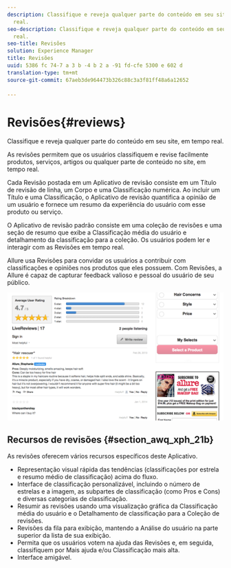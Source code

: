 ```yaml
---
description: Classifique e reveja qualquer parte do conteúdo em seu site, em tempo
  real.
seo-description: Classifique e reveja qualquer parte do conteúdo em seu site, em tempo
  real.
seo-title: Revisões
solution: Experience Manager
title: Revisões
uuid: 5386 fc 74-7 a 3 b -4 b 2 a -91 fd-cfe 5300 e 602 d
translation-type: tm+mt
source-git-commit: 67aeb3de964473b326c88c3a3f81ff48a6a12652

---
```



# Revisões{#reviews}

Classifique e reveja qualquer parte do conteúdo em seu site, em tempo real.

As revisões permitem que os usuários classifiquem e revise facilmente produtos, serviços, artigos ou qualquer parte de conteúdo no site, em tempo real.

Cada Revisão postada em um Aplicativo de revisão consiste em um Título de revisão de linha, um Corpo e uma Classificação numérica. Ao incluir um Título e uma Classificação, o Aplicativo de revisão quantifica a opinião de um usuário e fornece um resumo da experiência do usuário com esse produto ou serviço.

O Aplicativo de revisão padrão consiste em uma coleção de revisões e uma seção de resumo que exibe a Classificação média do usuário e detalhamento da classificação para a coleção. Os usuários podem ler e interagir com as Revisões em tempo real.

Allure usa Revisões para convidar os usuários a contribuir com classificações e opiniões nos produtos que eles possuem. Com Revisões, a Allure é capaz de capturar feedback valioso e pessoal do usuário de seu público.

![](assets/ReviewsAllure.png)

## Recursos de revisões {#section_awq_xph_21b}

As revisões oferecem vários recursos específicos deste Aplicativo.

* Representação visual rápida das tendências (classificações por estrela e resumo médio de classificação) acima do fluxo.
* Interface de classificação personalizável, incluindo o número de estrelas e a imagem, as subpartes de classificação (como Pros e Cons) e diversas categorias de classificação.
* Resumir as revisões usando uma visualização gráfica da Classificação média do usuário e o Detalhamento de classificação para a Coleção de revisões.
* Revisões da fila para exibição, mantendo a Análise do usuário na parte superior da lista de sua exibição.
* Permita que os usuários votem na ajuda das Revisões e, em seguida, classifiquem por Mais ajuda e/ou Classificação mais alta.
* Interface amigável.

